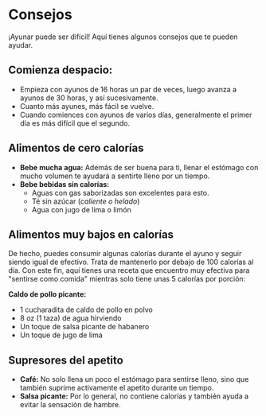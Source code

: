# Consejos

¡Ayunar puede ser difícil! Aquí tienes algunos consejos que te pueden ayudar.

## Comienza despacio:

- Empieza con ayunos de 16 horas un par de veces, luego avanza a ayunos de 30 horas, y así sucesivamente.
- Cuanto más ayunes, más fácil se vuelve.
- Cuando comiences con ayunos de varios días, generalmente el primer día es más difícil que el segundo.

## Alimentos de cero calorías

- **Bebe mucha agua:** Además de ser buena para ti, llenar el estómago con mucho volumen te ayudará a sentirte lleno por
  un tiempo.
- **Bebe bebidas sin calorías:**
    - Aguas con gas saborizadas son excelentes para esto.
    - Té sin azúcar (*caliente o helado*)
    - Agua con jugo de lima o limón

## Alimentos muy bajos en calorías

De hecho, puedes consumir algunas calorías durante el ayuno y seguir siendo igual de efectivo. Trata de mantenerlo por
debajo de 100 calorías al día. Con este fin, aquí tienes una receta que encuentro muy efectiva para "sentirse como
comida" mientras solo tiene unas 5 calorías por porción:

**Caldo de pollo picante:**

- 1 cucharadita de caldo de pollo en polvo
- 8 oz (1 taza) de agua hirviendo
- Un toque de salsa picante de habanero
- Un toque de jugo de lima

## Supresores del apetito

- **Café:** No solo llena un poco el estómago para sentirse lleno, sino que también suprime activamente el apetito
  durante un tiempo.
- **Salsa picante:** Por lo general, no contiene calorías y también ayuda a evitar la sensación de hambre.
